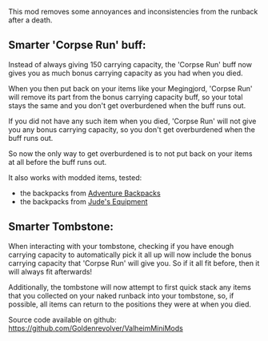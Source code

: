 This mod removes some annoyances and inconsistencies from the runback after a death.


## Smarter 'Corpse Run' buff:

Instead of always giving 150 carrying capacity, the 'Corpse Run' buff now gives you as much bonus carrying capacity as you had when you died.

When you then put back on your items like your Megingjord, 'Corpse Run' will remove its part from the bonus carrying capacity buff, so your total stays the same and you don't get overburdened when the buff runs out.

If you did not have any such item when you died, 'Corpse Run' will not give you any bonus carrying capacity, so you don't get overburdened when the buff runs out.

So now the only way to get overburdened is to not put back on your items at all before the buff runs out.

It also works with modded items, tested:
- the backpacks from [Adventure Backpacks](https://valheim.thunderstore.io/package/Vapok/AdventureBackpacks/)
- the backpacks from [Jude's Equipment](https://valheim.thunderstore.io/package/GoldenJude/Judes_Equipment/)


## Smarter Tombstone:

When interacting with your tombstone, checking if you have enough carrying capacity to automatically pick it all up will now include the bonus carrying capacity that 'Corpse Run' will give you. So if it all fit before, then it will always fit afterwards!

Additionally, the tombstone will now attempt to first quick stack any items that you collected on your naked runback into your tombstone, so, if possible, all items can return to the positions they were at when you died.


Source code available on github: https://github.com/Goldenrevolver/ValheimMiniMods